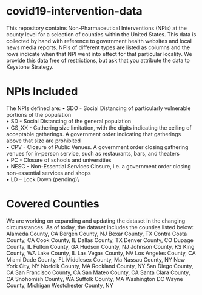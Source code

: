 # covid19-intervention-data
This repository contains Non-Pharmaceutical Interventions (NPIs) at the county level for a selection of counties within the United States. This data is collected by hand with reference to government health websites and local news media reports. NPIs of different types are listed as columns and the rows indicate when that NPI went into effect for that particular locality. We provide this data free of restrictions, but ask that you attribute the data to Keystone Strategy.

# NPIs Included
The NPIs defined are:
•	SDO - Social Distancing of particularly vulnerable portions of the population\
•	SD - Social Distancing of the general population\
•	GS_XX - Gathering size limitation, with the digits indicating the ceiling of acceptable gatherings. A government order indicating that gatherings above that size are prohibited\
•	CPV - Closure of Public Venues. A government order closing gathering venues for in-person service, such as restaurants, bars, and theaters\
•	PC - Closure of schools and universities\
•	NESC - Non-Essential Services Closure, i.e. a government order closing non-essential services and shops\
•	LD – Lock Down (pending)\



# Covered Counties
We are working on expanding and updating the dataset in the changing circumstances. As of today, the dataset includes the counties listed below: 
Alameda County, CA
Bergen County, NJ
Bexar County, TX
Contra Costa County, CA
Cook County, IL
Dallas County, TX
Denver County, CO
Dupage County, IL
Fulton County, GA
Hudson County, NJ
Johnson County, KS
King County, WA
Lake County, IL
Las Vegas County, NV
Los Angeles County, CA
Miami Dade County, FL
Middlesex County, Ma
Nassau County, NY
New York City, NY
Norfolk County, MA
Rockland County, NY
San Diego County, CA
San Francisco County, CA
San Mateo County, CA
Santa Clara County, CA
Snohomish County, WA
Suffolk County, MA
Washington DC
Wayne County, Michigan
Westchester County, NY

